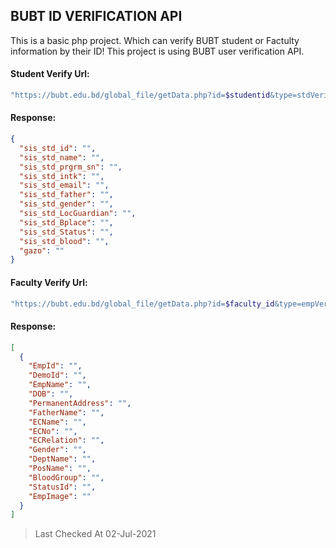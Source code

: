 ## BUBT ID VERIFICATION API

This is a basic php project. Which can verify BUBT student or Factulty information by their ID!
This project is using BUBT user verification API.

#### Student Verify Url:

```php
"https://bubt.edu.bd/global_file/getData.php?id=$studentid&type=stdVerify"
```

#### Response:

```json
{
  "sis_std_id": "",
  "sis_std_name": "",
  "sis_std_prgrm_sn": "",
  "sis_std_intk": "",
  "sis_std_email": "",
  "sis_std_father": "",
  "sis_std_gender": "",
  "sis_std_LocGuardian": "",
  "sis_std_Bplace": "",
  "sis_std_Status": "",
  "sis_std_blood": "",
  "gazo": ""
}
```

#### Faculty Verify Url:

```php
"https://bubt.edu.bd/global_file/getData.php?id=$faculty_id&type=empVerify"
```

#### Response:

```json
[
  {
    "EmpId": "",
    "DemoId": "",
    "EmpName": "",
    "DOB": "",
    "PermanentAddress": "",
    "FatherName": "",
    "ECName": "",
    "ECNo": "",
    "ECRelation": "",
    "Gender": "",
    "DeptName": "",
    "PosName": "",
    "BloodGroup": "",
    "StatusId": "",
    "EmpImage": ""
  }
]
```

> Last Checked At 02-Jul-2021
